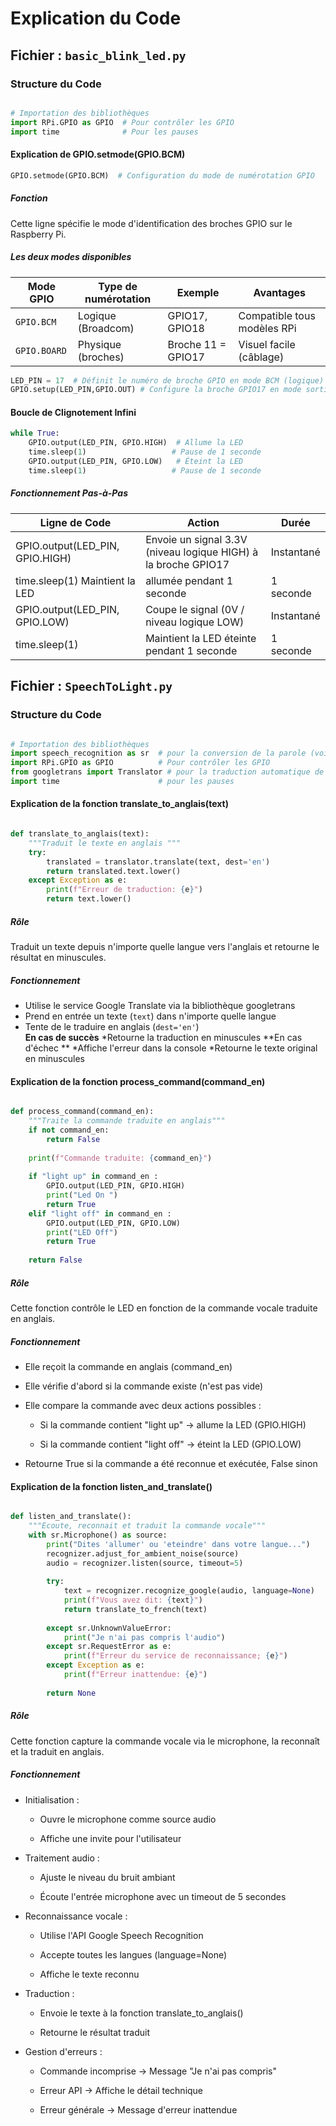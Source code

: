# Explication du Code 

## Fichier : `basic_blink_led.py`

### Structure du Code

```python

# Importation des bibliothèques
import RPi.GPIO as GPIO  # Pour contrôler les GPIO
import time              # Pour les pauses
```
#### Explication de GPIO.setmode(GPIO.BCM)
```python
GPIO.setmode(GPIO.BCM)  # Configuration du mode de numérotation GPIO
```
##### Fonction
Cette ligne spécifie le mode d'identification des broches GPIO sur le Raspberry Pi.

##### Les deux modes disponibles
| Mode GPIO       | Type de numérotation | Exemple            | Avantages                     |
|-----------------|----------------------|--------------------|-------------------------------|
| `GPIO.BCM`      | Logique (Broadcom)   | GPIO17, GPIO18     |  Compatible tous modèles RPi  |
| `GPIO.BOARD`    | Physique (broches)   | Broche 11 = GPIO17 | Visuel facile (câblage)       |
```python
LED_PIN = 17  # Définit le numéro de broche GPIO en mode BCM (logique)
GPIO.setup(LED_PIN,GPIO.OUT) # Configure la broche GPIO17 en mode sortie
```
#### Boucle de Clignotement Infini
```python
while True:
    GPIO.output(LED_PIN, GPIO.HIGH)  # Allume la LED
    time.sleep(1)                   # Pause de 1 seconde
    GPIO.output(LED_PIN, GPIO.LOW)   # Éteint la LED
    time.sleep(1)                   # Pause de 1 seconde
```
##### Fonctionnement Pas-à-Pas
| Ligne de Code                  | Action	                                                        |Durée       |
|--------------------------------|------------------------------------------------------------------|------------|
| GPIO.output(LED_PIN, GPIO.HIGH)| Envoie un signal 3.3V (niveau logique HIGH) à la broche GPIO17	| Instantané |
| time.sleep(1)	Maintient la LED | allumée pendant 1 seconde	                                    | 1 seconde  |
| GPIO.output(LED_PIN, GPIO.LOW) | Coupe le signal (0V / niveau logique LOW)	                    | Instantané |
| time.sleep(1)	                 | Maintient la LED éteinte pendant 1 seconde	                    |  1 seconde |
## Fichier : `SpeechToLight.py`

### Structure du Code

```python

# Importation des bibliothèques
import speech_recognition as sr  # pour la conversion de la parole (voix) en texte
import RPi.GPIO as GPIO          # Pour contrôler les GPIO
from googletrans import Translator # pour la traduction automatique de texte
import time                      # pour les pauses
```
#### Explication de la fonction translate_to_anglais(text)

```python

def translate_to_anglais(text):
    """Traduit le texte en anglais """
    try:
        translated = translator.translate(text, dest='en')  
        return translated.text.lower()                     
    except Exception as e:
        print(f"Erreur de traduction: {e}")
        return text.lower()                                

```

##### Rôle 
Traduit un texte depuis n'importe quelle langue vers l'anglais et retourne le résultat en minuscules.

##### Fonctionnement 

* Utilise le service Google Translate via la bibliothèque googletrans  
* Prend en entrée un texte (`text`) dans n'importe quelle langue  
* Tente de le traduire en anglais (`dest='en'`)  
**En cas de succès** 
  *Retourne la traduction en minuscules 
**En cas d'échec  ** 
  *Affiche l'erreur dans la console
  *Retourne le texte original en minuscules
  
#### Explication de la fonction process_command(command_en)

```python

def process_command(command_en):
    """Traite la commande traduite en anglais"""
    if not command_en:
        return False
    
    print(f"Commande traduite: {command_en}")
    
    if "light up" in command_en :
        GPIO.output(LED_PIN, GPIO.HIGH)
        print("Led On ")
        return True
    elif "light off" in command_en :
        GPIO.output(LED_PIN, GPIO.LOW)
        print("LED Off")
        return True
    
    return False                               

```
##### Rôle
Cette fonction contrôle le LED en fonction de la  commande vocale traduite en anglais.

##### Fonctionnement

 * Elle reçoit la commande en anglais (command_en) 

 * Elle vérifie d'abord si la commande existe (n'est pas vide)

 * Elle compare la commande avec deux actions possibles :

   * Si la commande contient "light up" → allume la LED (GPIO.HIGH)

   * Si la commande contient "light off" → éteint la LED (GPIO.LOW)

 * Retourne True si la commande a été reconnue et exécutée, False sinon

#### Explication de la fonction listen_and_translate()

```python

def listen_and_translate():
    """Ecoute, reconnait et traduit la commande vocale"""
    with sr.Microphone() as source:
        print("Dites 'allumer' ou 'eteindre' dans votre langue...")
        recognizer.adjust_for_ambient_noise(source)
        audio = recognizer.listen(source, timeout=5)
        
        try:
            text = recognizer.recognize_google(audio, language=None)
            print(f"Vous avez dit: {text}")
            return translate_to_french(text)
            
        except sr.UnknownValueError:
            print("Je n'ai pas compris l'audio")
        except sr.RequestError as e:
            print(f"Erreur du service de reconnaissance; {e}")
        except Exception as e:
            print(f"Erreur inattendue: {e}")
        
        return None                             

```

##### Rôle
Cette fonction capture la commande vocale via le microphone, la reconnaît et la traduit en anglais.

##### Fonctionnement

 * Initialisation :

   * Ouvre le microphone comme source audio

   * Affiche une invite pour l'utilisateur

 * Traitement audio :

   * Ajuste le niveau du bruit ambiant

   * Écoute l'entrée microphone avec un timeout de 5 secondes

 * Reconnaissance vocale :

   * Utilise l'API Google Speech Recognition

   * Accepte toutes les langues (language=None)

   * Affiche le texte reconnu

 * Traduction :

   * Envoie le texte à la fonction translate_to_anglais()

   * Retourne le résultat traduit
 * Gestion d'erreurs :

   * Commande incomprise → Message "Je n'ai pas compris"

   * Erreur API → Affiche le détail technique

   * Erreur générale → Message d'erreur inattendue
